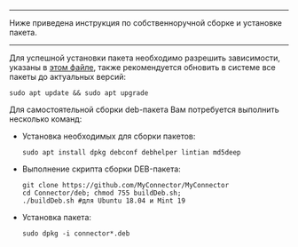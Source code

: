 _ _ _ _ _ _ _ _ _ _ _ _ _ _ _ _ _ _ _ _ _ _ _ _ _ _ _ _ _ _ _ _ _ _ _ _
Ниже приведена инструкция по собственноручной сборке и установке пакета.
_ _ _ _ _ _ _ _ _ _ _ _ _ _ _ _ _ _ _ _ _ _ _ _ _ _ _ _ _ _ _ _ _ _ _ _ _

Для успешной установки пакета необходимо разрешить зависимости, указаны в [этом файле](https://github.com/MyConnector/MyConnector/blob/master/deb_package/connector/DEBIAN/control), также рекомендуется обновить в системе все пакеты до актуальных версий:

    sudo apt update && sudo apt upgrade

Для самостоятельной сборки deb-пакета Вам потребуется выполнить несколько команд:
* Установка необходимых для сборки пакетов:

      sudo apt install dpkg debconf debhelper lintian md5deep

* Выполнение скрипта сборки DEB-пакета:

      git clone https://github.com/MyConnector/MyConnector
      cd Connector/deb; chmod 755 buildDeb.sh;
      ./buildDeb.sh #для Ubuntu 18.04 и Mint 19

* Установка пакета:

      sudo dpkg -i connector*.deb
